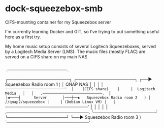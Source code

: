 # dock-squeezebox-smb
CIFS-mounting container for my Squeezebox server

I'm currently learning Docker and GIT, so I've trying to put something useful here as a first try.

My home music setup consists of several Logitech Squeezeboxes, served by a Logitech Media Server (LMS). The music files (mostly FLAC) are served on a CIFS share on my main NAS.



                                                       .───────────────────────────. 
┌────────────────────┐     ┌───────────────────┐   ┌──▶   Squeezebox Radio room 1   )
│      QNAP NAS      │     │                   │   │   `───────────────────────────' 
│    (CIFS share)    │     │  Logitech Media   │   │   .───────────────────────────. 
│                    │◀────┤      Server       │───┼──▶   Squeezebox Radio room 2   )
│ //qnap2/squeezebox │     │ (Debian Linux VM) │   │   `───────────────────────────' 
│                    │     │                   │   │   .───────────────────────────. 
└────────────────────┘     └───────────────────┘   └──▶   Squeezebox Radio room 3   )
                                                       `───────────────────────────' 